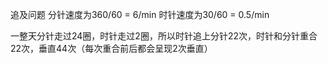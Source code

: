 追及问题
分针速度为360/60 = 6/min
时针速度为30/60 = 0.5/min

一整天分针走过24圈，时针走过2圈，所以时针追上分针22次，时针和分针重合22次，垂直44次（每次重合前后都会呈现2次垂直）